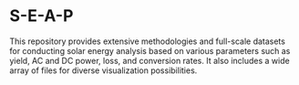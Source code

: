 # S-E-A-P
This repository provides extensive methodologies and full-scale datasets for conducting solar energy analysis based on various parameters such as yield, AC and DC power, loss, and conversion rates. It also includes a wide array of files for diverse visualization possibilities.
